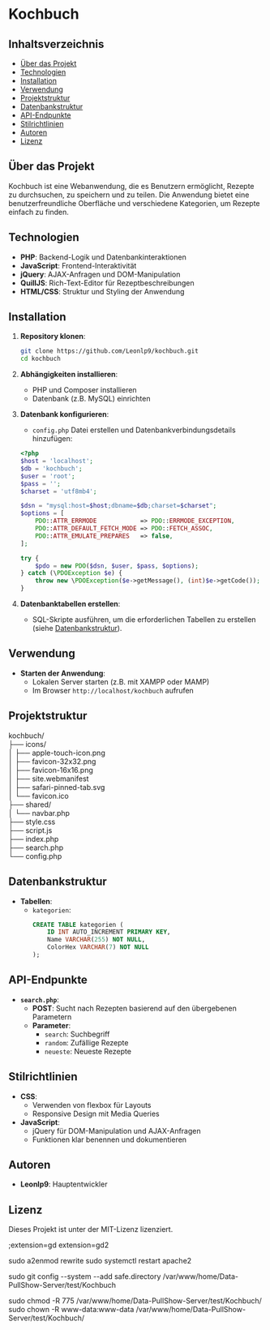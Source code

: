 # Kochbuch

## Inhaltsverzeichnis
- [Über das Projekt](#über-das-projekt)
- [Technologien](#technologien)
- [Installation](#installation)
- [Verwendung](#verwendung)
- [Projektstruktur](#projektstruktur)
- [Datenbankstruktur](#datenbankstruktur)
- [API-Endpunkte](#api-endpunkte)
- [Stilrichtlinien](#stilrichtlinien)
- [Autoren](#autoren)
- [Lizenz](#lizenz)

## Über das Projekt
Kochbuch ist eine Webanwendung, die es Benutzern ermöglicht, Rezepte zu durchsuchen, zu speichern und zu teilen. Die Anwendung bietet eine benutzerfreundliche Oberfläche und verschiedene Kategorien, um Rezepte einfach zu finden.

## Technologien
- **PHP**: Backend-Logik und Datenbankinteraktionen
- **JavaScript**: Frontend-Interaktivität
- **jQuery**: AJAX-Anfragen und DOM-Manipulation
- **QuillJS**: Rich-Text-Editor für Rezeptbeschreibungen
- **HTML/CSS**: Struktur und Styling der Anwendung

## Installation
1. **Repository klonen**:
    ```bash
    git clone https://github.com/Leonlp9/kochbuch.git
    cd kochbuch
    ```

2. **Abhängigkeiten installieren**:
    - PHP und Composer installieren
    - Datenbank (z.B. MySQL) einrichten

3. **Datenbank konfigurieren**:
    - `config.php` Datei erstellen und Datenbankverbindungsdetails hinzufügen:
    ```php
    <?php
    $host = 'localhost';
    $db = 'kochbuch';
    $user = 'root';
    $pass = '';
    $charset = 'utf8mb4';

    $dsn = "mysql:host=$host;dbname=$db;charset=$charset";
    $options = [
        PDO::ATTR_ERRMODE            => PDO::ERRMODE_EXCEPTION,
        PDO::ATTR_DEFAULT_FETCH_MODE => PDO::FETCH_ASSOC,
        PDO::ATTR_EMULATE_PREPARES   => false,
    ];

    try {
        $pdo = new PDO($dsn, $user, $pass, $options);
    } catch (\PDOException $e) {
        throw new \PDOException($e->getMessage(), (int)$e->getCode());
    }
    ```

4. **Datenbanktabellen erstellen**:
    - SQL-Skripte ausführen, um die erforderlichen Tabellen zu erstellen (siehe [Datenbankstruktur](#datenbankstruktur)).

## Verwendung
- **Starten der Anwendung**:
    - Lokalen Server starten (z.B. mit XAMPP oder MAMP)
    - Im Browser `http://localhost/kochbuch` aufrufen

## Projektstruktur
kochbuch/<br>
├── icons/<br>
│ ├── apple-touch-icon.png<br>
│ ├── favicon-32x32.png<br>
│ ├── favicon-16x16.png<br>
│ ├── site.webmanifest<br>
│ ├── safari-pinned-tab.svg<br>
│ └── favicon.ico <br>
├── shared/<br>
│ └── navbar.php<br>
├── style.css<br>
├── script.js<br>
├── index.php<br>
├── search.php<br>
└── config.php

## Datenbankstruktur
- **Tabellen**:
    - `kategorien`:
        ```sql
        CREATE TABLE kategorien (
            ID INT AUTO_INCREMENT PRIMARY KEY,
            Name VARCHAR(255) NOT NULL,
            ColorHex VARCHAR(7) NOT NULL
        );
        ```

## API-Endpunkte
- **`search.php`**:
    - **POST**: Sucht nach Rezepten basierend auf den übergebenen Parametern
    - **Parameter**:
        - `search`: Suchbegriff
        - `random`: Zufällige Rezepte
        - `neueste`: Neueste Rezepte

## Stilrichtlinien
- **CSS**:
    - Verwenden von flexbox für Layouts
    - Responsive Design mit Media Queries
- **JavaScript**:
    - jQuery für DOM-Manipulation und AJAX-Anfragen
    - Funktionen klar benennen und dokumentieren

## Autoren
- **Leonlp9**: Hauptentwickler

## Lizenz
Dieses Projekt ist unter der MIT-Lizenz lizenziert.

;extension=gd
extension=gd2

sudo a2enmod rewrite
sudo systemctl restart apache2

sudo git config --system --add safe.directory /var/www/home/Data-PullShow-Server/test/Kochbuch

sudo chmod -R 775 /var/www/home/Data-PullShow-Server/test/Kochbuch/
sudo chown -R www-data:www-data /var/www/home/Data-PullShow-Server/test/Kochbuch/
